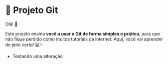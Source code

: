 # 🚀 Projeto Git

Olá! 👋

Este projeto ensina **você a usar o Git de forma simples e prática**, para que não fique perdido como muitos tutoriais da internet. Aqui, você vai aprender do jeito certo! 💻✨
 - Testando uma alteração
